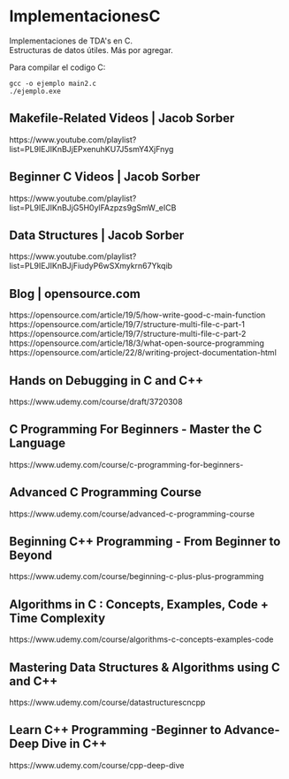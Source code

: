 <h1>ImplementacionesC</h1>
<p>
Implementaciones de TDA's en C. <br>
Estructuras de datos útiles. Más por agregar.
</p>

Para compilar el codigo C: 
```
gcc -o ejemplo main2.c 
./ejemplo.exe
```
<h2>Makefile-Related Videos | Jacob Sorber</h2>
<p>
https://www.youtube.com/playlist?list=PL9IEJIKnBJjEPxenuhKU7J5smY4XjFnyg
</p>
<h2>Beginner C Videos | Jacob Sorber</h2>
<p>
https://www.youtube.com/playlist?list=PL9IEJIKnBJjG5H0ylFAzpzs9gSmW_eICB
</p>
<h2>Data Structures | Jacob Sorber</h2>
<p>
https://www.youtube.com/playlist?list=PL9IEJIKnBJjFiudyP6wSXmykrn67Ykqib
</p>

<h2>Blog | opensource.com</h2>
<p>
https://opensource.com/article/19/5/how-write-good-c-main-function <br>
https://opensource.com/article/19/7/structure-multi-file-c-part-1 <br>
https://opensource.com/article/19/7/structure-multi-file-c-part-2 <br>
https://opensource.com/article/18/3/what-open-source-programming <br>
https://opensource.com/article/22/8/writing-project-documentation-html <br>
</p>

<h2>Hands on Debugging in C and C++</h2>
<p>https://www.udemy.com/course/draft/3720308</p>
<h2>C Programming For Beginners - Master the C Language</h2>
<p>https://www.udemy.com/course/c-programming-for-beginners-</p>
<h2>Advanced C Programming Course</h2>
<p>https://www.udemy.com/course/advanced-c-programming-course</p>
<h2>Beginning C++ Programming - From Beginner to Beyond</h2>
<p>https://www.udemy.com/course/beginning-c-plus-plus-programming</p>
<h2>Algorithms in C : Concepts, Examples, Code + Time Complexity</h2>
<p>https://www.udemy.com/course/algorithms-c-concepts-examples-code</p>
<h2>Mastering Data Structures & Algorithms using C and C++</h2>
<p>https://www.udemy.com/course/datastructurescncpp</p>
<h2>Learn C++ Programming -Beginner to Advance- Deep Dive in C++</h2>
<p>https://www.udemy.com/course/cpp-deep-dive</p>
